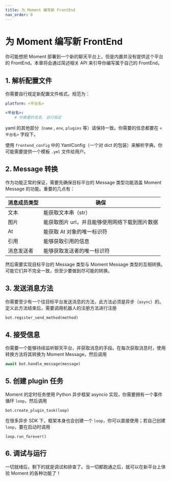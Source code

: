 ```yaml
---
title: 为 Moment 编写新 FrontEnd
nav_order: 0
---
```


# 为 Moment 编写新 FrontEnd
你可能想把 Moment 部署到一个新的聊天平台上，但是内置并没有提供这个平台的 FrontEnd。本章将会通过简述相关 API 来引导你编写属于自己的 FrontEnd。



## 1. 解析配置文件

你需要自行规定新配置文件格式。规范为：

```yaml
platform: <平台名>

<平台名>:
	# 你需要的信息. 自行规定
```

yaml 的其他部分（`name` , `env`, `plugins` 等）请保持一致。你需要的信息都要在 `<平台名>` 字段下。

使用 `frontend_config` 中的 YamlConfig（一个对 dict 的包装）来解析字典。你可能需要提供一个模板 `.yml` 文件给用户。



## 2. Message 转换

作为功能正常的保证，需要先确保目标平台的 Message 类型功能涵盖 Moment Message 的功能。重要的几点有：

| 消息成员类型 | 确保                                           |
| ------------ | ---------------------------------------------- |
| 文本         | 能获取文本串（str）                            |
| 图片         | 能获取图片 url，并且能够使用网络下载到图片数据 |
| At           | 能获取 At 对象的唯一标识符                     |
| 引用         | 能够获取引用的信息                             |
| 消息发送者   | 能够获取发送者的唯一标识符                     |

然后需要实现目标平台的 Message 类型与 Moment Message 类型的互相转换。可能它们并不完全一致，但至少要做到尽可能的转换。



## 3. 发送消息方法

你需要至少有一个往目标平台发送消息的方法，此方法必须是异步（`async`）的。定义此方法结束后，需要调用机器人的注册方法进行注册

```python
bot.register_send_method(method)
```



## 4. 接受信息

你需要一个能够持续监听聊天平台，并获取消息的手段。在每次获取消息时，使用转换方法将其转换为 Moment Message，然后调用

```python
await bot.handle_message(message)
```



## 5. 创建 plugin 任务

Moment 的定时任务使用 Python 异步框架 asyncio 实现，你需要拥有一个事件循环 `loop`，然后调用

```
bot.create_plugin_task(loop)
```

 在很多异步 SDK 下，框架本身也会创建一个 `loop`，你可以直接使用；若自己创建 `loop`，要在启动时调用

```
loop.run_forever()
```



## 6. 调试与运行

一切就绪后，剩下的就是调试和排查了。当一切都跑通之后，就可以在新平台上体验 Moment 的各种功能了！